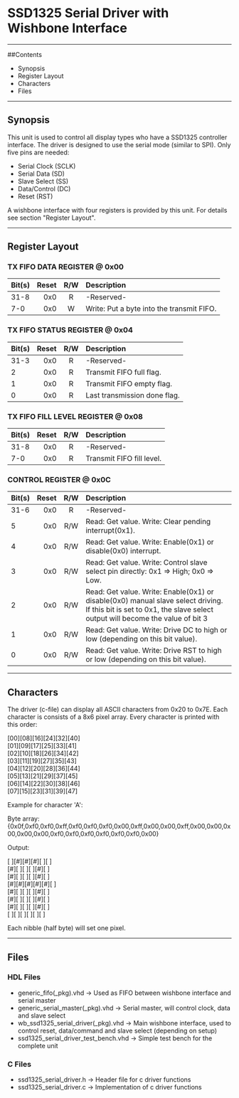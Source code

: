 # SSD1325 Serial Driver with Wishbone Interface

---

##Contents

* Synopsis
* Register Layout
* Characters
* Files

---

## Synopsis

This unit is used to control all display types who have a SSD1325 controller interface. 
The driver is designed to use the serial mode (similar to SPI). Only five pins are needed:

* Serial Clock (SCLK)
* Serial Data (SD)
* Slave Select (SS)
* Data/Control (DC)
* Reset (RST)

A wishbone interface with four registers is provided by this unit. For details see section "Register Layout".

---

## Register Layout

### TX FIFO DATA REGISTER @ 0x00
| Bit(s) | Reset      | R/W | Description                                                       | 
|:-------|-----------:|:---:|:------------------------------------------------------------------| 
| 31-8   |        0x0 |  R  | -Reserved-                                                        | 
|  7-0   |        0x0 |  W  | Write: Put a byte into the transmit FIFO.                         | 

### TX FIFO STATUS REGISTER @ 0x04

| Bit(s) | Reset      | R/W | Description                                                       | 
|:-------|-----------:|:---:|:------------------------------------------------------------------| 
| 31-3   |        0x0 |  R  | -Reserved-                                                        | 
| 2      |        0x0 |  R  | Transmit FIFO full flag.                                          |
| 1      |        0x0 |  R  | Transmit FIFO empty flag.                                         | 
| 0      |        0x0 |  R  | Last transmission done flag.                                      | 

### TX FIFO FILL LEVEL REGISTER @ 0x08

| Bit(s) | Reset      | R/W | Description                                                       | 
|:-------|-----------:|:---:|:------------------------------------------------------------------| 
| 31-8   |        0x0 |  R  | -Reserved-                                                        | 
| 7-0    |        0x0 |  R  | Transmit FIFO fill level.                                         |

### CONTROL REGISTER @ 0x0C

| Bit(s) | Reset      | R/W | Description                                                       | 
|:-------|-----------:|:---:|:------------------------------------------------------------------| 
| 31-6   |        0x0 |  R  | -Reserved-                                                        | 
| 5      |        0x0 | R/W | Read: Get value. Write: Clear pending interrupt(0x1). |
| 4      |        0x0 | R/W | Read: Get value. Write: Enable(0x1) or disable(0x0) interrupt. |
| 3      |        0x0 | R/W | Read: Get value. Write: Control slave select pin directly: 0x1 => High; 0x0 => Low. |
| 2      |        0x0 | R/W | Read: Get value. Write: Enable(0x1) or disable(0x0) manual slave select driving. If this bit is set to 0x1, the slave select output will become the value of bit 3
| 1      |        0x0 | R/W | Read: Get value. Write: Drive DC to high or low (depending on this bit value). |
| 0      |        0x0 | R/W | Read: Get value. Write: Drive RST to high or low (depending on this bit value). |

---

## Characters

The driver (c-file) can display all ASCII characters from 0x20 to 0x7E. Each character is consists of a 8x6 pixel array.
Every character is printed with this order:

[00][08][16][24][32][40]<br>
[01][09][17][25][33][41]<br>
[02][10][18][26][34][42]<br>
[03][11][19][27][35][43]<br>
[04][12][20][28][36][44]<br>
[05][13][21][29][37][45]<br>
[06][14][22][30][38][46]<br>
[07][15][23][31][39][47]<br>

Example for character 'A':

Byte array: {0x0f,0xf0,0xf0,0xff,0xf0,0xf0,0xf0,0x00,0xff,0x00,0x00,0xff,0x00,0x00,0x00,0x00,0x00,0xf0,0xf0,0xf0,0xf0,0xf0,0xf0,0x00}

Output:

[ ][#][#][#][ ][ ]<br>
[#][ ][ ][ ][#][ ]<br>
[#][ ][ ][ ][#][ ]<br>
[#][#][#][#][#][ ]<br>
[#][ ][ ][ ][#][ ]<br>
[#][ ][ ][ ][#][ ]<br>
[#][ ][ ][ ][#][ ]<br>
[ ][ ][ ][ ][ ][ ]<br>

Each nibble (half byte) will set one pixel.

--- 

## Files

### HDL Files

* generic_fifo(_pkg).vhd -> Used as FIFO between wishbone interface and serial master
* generic_serial_master(_pkg).vhd -> Serial master, will control clock, data and slave select
* wb_ssd1325_serial_driver(_pkg).vhd -> Main wishbone interface, used to control reset, data/command and slave select (depending on setup)
* ssd1325_serial_driver_test_bench.vhd -> Simple test bench for the complete unit

### C Files

* ssd1325_serial_driver.h -> Header file for c driver functions
* ssd1325_serial_driver.c -> Implementation of c driver functions

